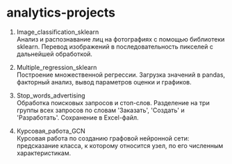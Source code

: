 # analytics-projects
1. Image_classification_sklearn <br/>
   Анализ и распознавание лиц на фотографиях с помощью библиотеки sklearn. Перевод изображений в последовательность 
   пикселей с дальнейшей обработкой.
   
2. Multiple_regression_sklearn <br/>
   Построение множественной регрессии. Загрузка значений в pandas, факторный анализ, вывод параметров оценки и графиков.

3. Stop_words_advertising <br/>
   Обработка поисковых запросов и стоп-слов. Разделение на три группы всех запросов по словам 'Заказать', 'Создать' и 'Разработать'.
   Сохранение в Excel-файл.
   
4. Курсовая_работа_GCN <br/>
   Курсовая работа по созданию графовой нейронной сети: предсказание класса, к которому относится узел, по его численным характеристикам.
